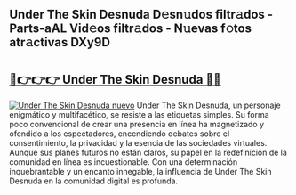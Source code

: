 ## Under The Skin Desnuda D𝚎sn𝚞dos filtr𝚊dos - Parts-aAL Vid𝚎os filtr𝚊dos - N𝚞evas f𝚘tos atr𝚊ctivas DXy9D

# <h2><a href="http://mb2udh.tromn.icu/?c=Under+The+Skin+Desnuda">🔗👉👉👉 Under The Skin Desnuda 🔗🔗</a></h2>

[![Under The Skin Desnuda nuevo](https://i.imgur.com/pEAQMta.gif)](http://mb2udh.tromn.icu/?c=Under+The+Skin+Desnuda)
Under The Skin Desnuda, un personaje enigmático y multifacético, se resiste a las etiquetas simples. Su forma poco convencional de crear una presencia en línea ha magnetizado y ofendido a los espectadores, encendiendo debates sobre el consentimiento, la privacidad y la esencia de las sociedades virtuales. Aunque sus planes futuros no están claros, su papel en la redefinición de la comunidad en línea es incuestionable. Con una determinación inquebrantable y un encanto innegable, la influencia de Under The Skin Desnuda en la comunidad digital es profunda.
